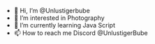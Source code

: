- 👋 Hi, I’m @Unlustigerbube
- 👀 I’m interested in Photography
- 🌱 I’m currently learning Java Script
- 📫 How to reach me Discord @UnlustigerBube

<!---
Unlustigerbube/Unlustigerbube is a ✨ special ✨ repository because its `README.md` (this file) appears on your GitHub profile.
You can click the Preview link to take a look at your changes.
--->
